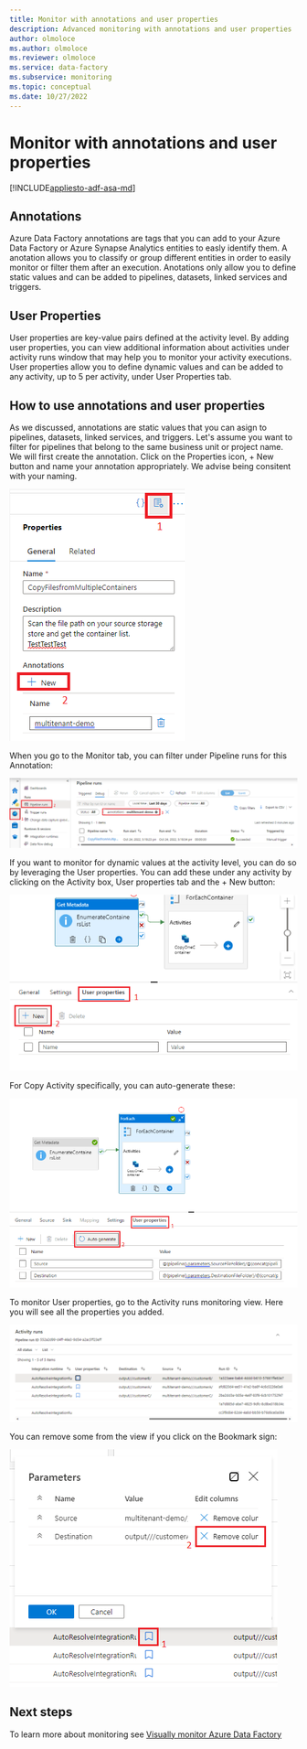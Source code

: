 ```yaml
---
title: Monitor with annotations and user properties
description: Advanced monitoring with annotations and user properties
author: olmoloce
ms.author: olmoloce
ms.reviewer: olmoloce
ms.service: data-factory
ms.subservice: monitoring
ms.topic: conceptual
ms.date: 10/27/2022
---
```


# Monitor with annotations and user properties

[!INCLUDE[appliesto-adf-asa-md](includes/appliesto-adf-asa-md.md)]

## Annotations

Azure Data Factory annotations are tags that you can add to your Azure Data Factory or Azure Synapse Analytics entities to easly identify them. 
A anotation allows you to classify or group different entities in order to easily monitor or filter them after an execution.
Anotations only allow you to define static values and can be added to pipelines, datasets, linked services and triggers.

## User Properties

User properties are key-value pairs defined at the activity level. By adding user properties, you can view additional information about activities under activity runs window that may help you to monitor your activity executions.
User properties allow you to define dynamic values and can be added to any activity, up to 5 per activity, under User Properties tab.

## How to use annotations and user properties

As we discussed, annotations are static values that you can asign to pipelines, datasets, linked services, and triggers. Let's assume you want to filter for pipelines that belong to the same business unit or project name. We will first create the annotation. Click on the Properties icon, + New button and name your annotation appropriately. We advise being consitent with your naming.

![Create Annotation!](./media/concepts-annotations-userproperties/CreateAnnotations1.png "Create Annotation")

When you go to the Monitor tab, you can filter under Pipeline runs for this Annotation:

![Monitor Annotations!](./media/concepts-annotations-userproperties/MonitorAnnotations.png "Monitor Annotations")

If you want to monitor for dynamic values at the activity level, you can do so by leveraging the User properties. You can add these under any activity by clicking on the Activity box, User properties tab and the + New button:

![Create User Properties!](./media/concepts-annotations-userproperties/CreateUserProperties.png "Create User Properties")

For Copy Activity specifically, you can auto-generate these:

![Copy Activity User Properties!](./media/concepts-annotations-userproperties/CopyActivityUserProperties.png "Copy Activity User Properties")

To monitor User properties, go to the Activity runs monitoring view. Here you will see all the properties you added.

![Monitor User Properties](./media/concepts-annotations-userproperties/MonitorUserProperties.png "Monitor User Properties")

You can remove some from the view if you click on the Bookmark sign:

![Remove User Properties](./media/concepts-annotations-userproperties/RemoveUserProperties.png "Remove User Properties")

## Next steps

To learn more about monitoring see [Visually monitor Azure Data Factory](./monitor-visually.md)
